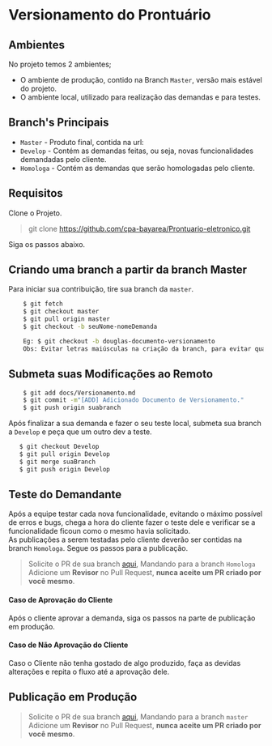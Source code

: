 # Versionamento do Prontuário

## Ambientes

No projeto temos 2 ambientes; 
* O ambiente de produção, contido na Branch `Master`, versão mais estável do projeto.
* O ambiente local, utilizado para realização das demandas e para testes.

## Branch's Principais

* `Master` - Produto final, contida na url: 
* `Develop` - Contém as demandas feitas, ou seja, novas funcionalidades demandadas pelo cliente.
* `Homologa` - Contém as demandas que serão homologadas pelo cliente.


## Requisitos

Clone o Projeto.

> git clone https://github.com/cpa-bayarea/Prontuario-eletronico.git

Siga os passos abaixo.


## Criando uma branch a partir da branch Master
Para iniciar sua contribuição, tire sua branch da `master`.

```bash
    $ git fetch
    $ git checkout master
    $ git pull origin master
    $ git checkout -b seuNome-nomeDemanda

    Eg: $ git checkout -b douglas-documento-versionamento
    Obs: Evitar letras maiúsculas na criação da branch, para evitar qualquer tipo de problemas e para padronização do sistema.
```

## Submeta suas Modificações ao Remoto

```bash
    $ git add docs/Versionamento.md
    $ git commit -m"[ADD] Adicionado Documento de Versionamento."
    $ git push origin suabranch

```
Após finalizar a sua demanda e fazer o seu teste local, submeta sua branch a `Develop` e peça que um outro dev a teste.

```bash
   $ git checkout Develop
   $ git pull origin Develop
   $ git merge suaBranch
   $ git push origin Develop

```

## Teste do Demandante

Após a equipe testar cada nova funcionalidade, evitando o máximo possível de erros e bugs, chega a hora do cliente fazer o
teste dele e verificar se a funcionalidade ficoun como o mesmo havia solicitado. 
<br> As publicações a serem testadas pelo cliente deverão ser contidas na branch `Homologa`. Segue os passos para a publicação.

> Solicite o PR de sua branch [aqui](https://github.com/cpa-bayarea/Prontuario-eletronico/pulls), Mandando para a branch `Homologa`
> Adicione um <b>Revisor</b> no Pull Request, <b>nunca aceite um PR criado por você mesmo</b>.


#### Caso de Aprovação do Cliente

Após o cliente aprovar a demanda, siga os passos na parte de publicação em produção.


#### Caso de Não Aprovação do Cliente

Caso o Cliente não tenha gostado de algo produzido, faça as devidas alterações e repita o fluxo até a aprovação dele.

## Publicação em Produção

> Solicite o PR de sua branch [aqui](https://github.com/cpa-bayarea/Prontuario-eletronico/pulls), Mandando para a branch `master`
> Adicione um <b>Revisor</b> no Pull Request, <b>nunca aceite um PR criado por você mesmo</b>.



